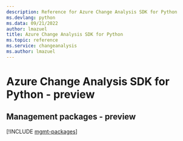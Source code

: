 ```yaml
---
description: Reference for Azure Change Analysis SDK for Python
ms.devlang: python
ms.data: 09/21/2022
author: lmazuel
title: Azure Change Analysis SDK for Python
ms.topic: reference
ms.service: changeanalysis
ms.author: lmazuel
---
```

# Azure Change Analysis SDK for Python - preview

## Management packages - preview
[!INCLUDE [mgmt-packages](change-analysis-mgmt-index.md)]
